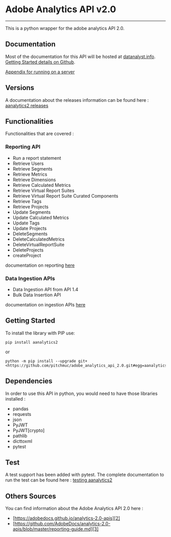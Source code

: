 # Adobe Analytics API v2.0

-----------------------

This is a python wrapper for the adobe analytics API 2.0.

## Documentation

Most of the documentation for this API will be hosted at [datanalyst.info][1].\
[Getting Started details on Github](./docs/getting_started.md).

[Appendix for running on a server](./docs/authenticating_without_config_json.md)

## Versions

A documentation about the releases information can be found here : [aanalytics2 releases](./docs/releases.md)

## Functionalities

Functionalities that are covered :

### Reporting API

* Run a report statement
* Retrieve Users
* Retrieve Segments
* Retrieve Metrics
* Retrieve Dimensions
* Retrieve Calculated Metrics
* Retrieve Virtual Report Suites
* Retrieve Virtual Report Suite Curated Components
* Retrieve Tags
* Retrieve Projects
* Update Segments
* Update Calculated Metrics
* Update Tags
* Update Projects
* DeleteSegments
* DeleteCalculatedMetrics
* DeleteVirtualReportSuite
* DeleteProjects
* createProject

documentation on reporting [here](./docs/main.md)

### Data Ingestion APIs

* Data Ingestion API from API 1.4
* Bulk Data Insertion API

documentation on ingestion APIs [here](./docs/ingestion.md)

## Getting Started

To install the library with PIP use:

```cli
pip install aanalytics2
```

or

```cli
python -m pip install --upgrade git+<https://github.com/pitchmuc/adobe_analytics_api_2.0.git#egg=aanalytics2>
```

## Dependencies

In order to use this API in python, you would need to have those libraries installed :

* pandas
* requests
* json
* PyJWT
* PyJWT[crypto]
* pathlib
* dicttoxml
* pytest

## Test

A test support has been added with pytest.
The complete documentation to run the test can be found here : [testing aanalytics2](./docs/test.md)

## Others Sources

You can find information about the Adobe Analytics API 2.0 here :

* [https://adobedocs.github.io/analytics-2.0-apis][2]
* [https://github.com/AdobeDocs/analytics-2.0-apis/blob/master/reporting-guide.md][3]

[1]: https://www.datanalyst.info
[2]: https://adobedocs.github.io/analytics-2.0-apis
[3]: https://github.com/AdobeDocs/analytics-2.0-apis/blob/master/reporting-guide.md
